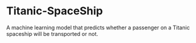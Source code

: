 # Titanic-SpaceShip
A machine learning model that predicts whether a passenger on a Titanic spaceship will be transported or not.
